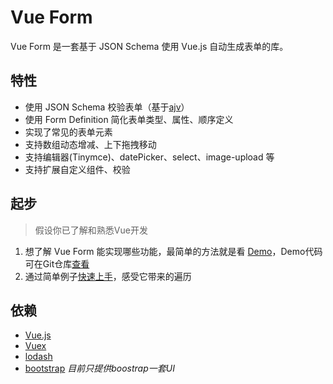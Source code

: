 # Vue Form
Vue Form 是一套基于 JSON Schema 使用 Vue.js 自动生成表单的库。

## 特性
* 使用 JSON Schema 校验表单（基于[ajv](https://www.npmjs.com/package/ajv)）
* 使用 Form Definition 简化表单类型、属性、顺序定义
* 实现了常见的表单元素
* 支持数组动态增减、上下拖拽移动
* 支持编辑器(Tinymce)、datePicker、select、image-upload 等
* 支持扩展自定义组件、校验

## 起步
> 假设你已了解和熟悉Vue开发

1. 想了解 Vue Form 能实现哪些功能，最简单的方法就是看 [Demo](/docs/demo.html)，Demo代码可在Git仓库[查看](https://github.com/okbeng03/vue-form-doc/tree/master/examples)
2. 通过简单例子[快速上手](/docs/start.html)，感受它带来的遍历

## 依赖
* [Vue.js](https://cn.vuejs.org/)
* [Vuex](https://vuex.vuejs.org/zh/)
* [lodash](https://lodash.com/)
* [bootstrap](http://www.bootcss.com/) *目前只提供boostrap一套UI*
